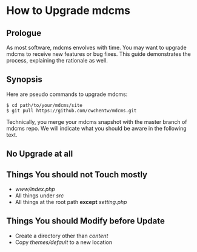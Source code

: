 # How to Upgrade mdcms

## Prologue

As most software, mdcms envolves with time. You may want to upgrade mdcms to receive new features or bug fixes. This guide demonstrates the process, explaining the rationale as well.

## Synopsis

Here are pseudo commands to upgrade mdcms:

```shell
$ cd path/to/your/mdcms/site
$ git pull https://github.com/cwchentw/mdcms.git
```

Technically, you merge your mdcms snapshot with the master branch of mdcms repo. We will indicate what you should be aware in the following text.

## No Upgrade at all

## Things You should not Touch mostly

* *www/index.php*
* All things under *src*
* All things at the root path **except** *setting.php*

## Things You should Modify before Update

* Create a directory other than *content*
* Copy *themes/default* to a new location

